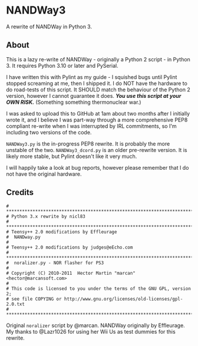 # NANDWay3
A rewrite of NANDWay in Python 3.

## About
This is a lazy re-write of NANDWay - originally a Python 2 script - in Python 3.
It requires Python 3.10 or later and PySerial.

I have written this with Pylint as my guide - I squished bugs until Pylint stopped screaming at me, then I shipped it.
I do NOT have the hardware to do road-tests of this script. It SHOULD match the behaviour of the Python 2 version, however I cannot guarantee it does.
***You use this script at your OWN RISK.*** (Something something thermonuclear war.)

I was asked to upload this to GitHub at 1am about two months after I initially wrote it,
and I believe I was part-way through a more comprehensive PEP8 compliant re-write when I was interrupted by IRL commitments,
so I'm including two versions of the code.

`NANDWay3.py` is the in-progress PEP8 rewrite. It is probably the more unstable of the two.
`NANDWay3_dcord.py` is an older pre-rewrite version. It is likely more stable, but Pylint doesn't like it very much.

I will happily take a look at bug reports, however please remember that I do not have the original hardware.

## Credits
```
# *************************************************************************
# Python 3.x rewrite by nicl83
# *************************************************************************
# Teensy++ 2.0 modifications by Effleurage
#  NANDway.py
#
# Teensy++ 2.0 modifications by judges@eEcho.com
# *************************************************************************
#  noralizer.py - NOR flasher for PS3
#
# Copyright (C) 2010-2011  Hector Martin "marcan" <hector@marcansoft.com>
#
# This code is licensed to you under the terms of the GNU GPL, version 2;
# see file COPYING or http://www.gnu.org/licenses/old-licenses/gpl-2.0.txt
# *************************************************************************
```

Original `noralizer` script by @marcan. NANDWay originally by Effleurage. My thanks to @Lazr1026 for using her Wii Us as test dummies for this rewrite.
